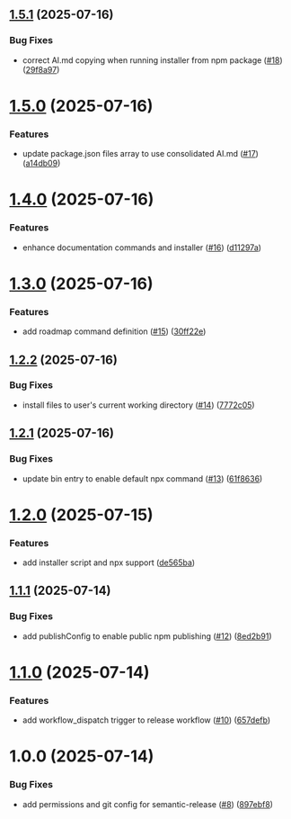 ## [1.5.1](https://github.com/stillrivercode/idk/compare/v1.5.0...v1.5.1) (2025-07-16)


### Bug Fixes

* correct AI.md copying when running installer from npm package ([#18](https://github.com/stillrivercode/idk/issues/18)) ([29f8a97](https://github.com/stillrivercode/idk/commit/29f8a97eb8717f4ce60b494722ff4a1617654968))

# [1.5.0](https://github.com/stillrivercode/idk/compare/v1.4.0...v1.5.0) (2025-07-16)


### Features

* update package.json files array to use consolidated AI.md ([#17](https://github.com/stillrivercode/idk/issues/17)) ([a14db09](https://github.com/stillrivercode/idk/commit/a14db09fef164f27ea822dc3c467c8da57e0fd96))

# [1.4.0](https://github.com/stillrivercode/idk/compare/v1.3.0...v1.4.0) (2025-07-16)


### Features

* enhance documentation commands and installer ([#16](https://github.com/stillrivercode/idk/issues/16)) ([d11297a](https://github.com/stillrivercode/idk/commit/d11297ada4ab09782a93041695acfbb95ee56c93))

# [1.3.0](https://github.com/stillrivercode/idk/compare/v1.2.2...v1.3.0) (2025-07-16)


### Features

* add roadmap command definition ([#15](https://github.com/stillrivercode/idk/issues/15)) ([30ff22e](https://github.com/stillrivercode/idk/commit/30ff22ebc1b63493e565b430bc3071e02b5dbb4d))

## [1.2.2](https://github.com/stillrivercode/idk/compare/v1.2.1...v1.2.2) (2025-07-16)


### Bug Fixes

* install files to user's current working directory ([#14](https://github.com/stillrivercode/idk/issues/14)) ([7772c05](https://github.com/stillrivercode/idk/commit/7772c05598ef2eee810ad9d22822faeb9e5ea505))

## [1.2.1](https://github.com/stillrivercode/idk/compare/v1.2.0...v1.2.1) (2025-07-16)


### Bug Fixes

* update bin entry to enable default npx command ([#13](https://github.com/stillrivercode/idk/issues/13)) ([61f8636](https://github.com/stillrivercode/idk/commit/61f8636d8b7aa9177af508b60d21c849f53add09))

# [1.2.0](https://github.com/stillrivercode/idk/compare/v1.1.1...v1.2.0) (2025-07-15)


### Features

* add installer script and npx support ([de565ba](https://github.com/stillrivercode/idk/commit/de565ba2d5df10c7a0342538b475397d6cf867c4))

## [1.1.1](https://github.com/stillrivercode/idk/compare/v1.1.0...v1.1.1) (2025-07-14)


### Bug Fixes

* add publishConfig to enable public npm publishing ([#12](https://github.com/stillrivercode/idk/issues/12)) ([8ed2b91](https://github.com/stillrivercode/idk/commit/8ed2b91381a69fd70357112f4e3220c6d4a18dae))

# [1.1.0](https://github.com/stillrivercode/idk/compare/v1.0.0...v1.1.0) (2025-07-14)


### Features

* add workflow_dispatch trigger to release workflow ([#10](https://github.com/stillrivercode/idk/issues/10)) ([657defb](https://github.com/stillrivercode/idk/commit/657defb7cd4a93cbf96c6e31bb82ae04fd70375d))

# 1.0.0 (2025-07-14)


### Bug Fixes

* add permissions and git config for semantic-release ([#8](https://github.com/stillrivercode/idk/issues/8)) ([897ebf8](https://github.com/stillrivercode/idk/commit/897ebf858a9f503e4e48d7032aedb7cc08bf42dc))

